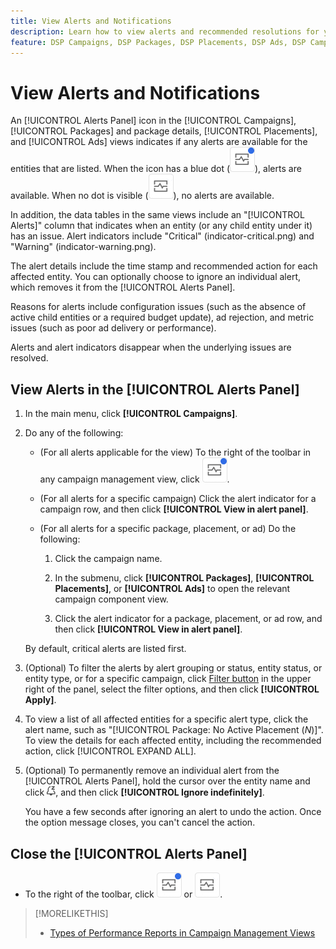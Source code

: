 ```yaml
---
title: View Alerts and Notifications
description: Learn how to view alerts and recommended resolutions for your campaigns and campaign components.
feature: DSP Campaigns, DSP Packages, DSP Placements, DSP Ads, DSP Campaign Data Views
---
```

# View Alerts and Notifications

An [!UICONTROL Alerts Panel] icon in the [!UICONTROL Campaigns], [!UICONTROL Packages] and package details, [!UICONTROL Placements], and [!UICONTROL Ads] views indicates if any alerts are available for the entities that are listed. When the icon has a blue dot (![Alerts Panel icon when alerts are available](/help/dsp/assets/alerts-panel.png "Alerts Panel icon when alerts are available")), alerts are available. When no dot is visible (![Alerts Panel icon when no alerts are available](/help/dsp/assets/alerts-panel-empty.png "Alerts Panel icon when no alerts are available")), no alerts are available.

In addition, the data tables in the same views include an "[!UICONTROL Alerts]" column that indicates when an entity (or any child entity under it) has an issue. Alert indicators include "Critical" (indicator-critical.png) and "Warning" (indicator-warning.png).

<!--
The [!UICONTROL Campaigns], [!UICONTROL Packages], [!UICONTROL Placements], and [!UICONTROL Ads] views, and the package detail view, include an "[!UICONTROL Alerts]" column that indicates when an entity (or any child entity under it) has an issue. Alert indicators include "Critical" (indicator-critical.png) and "Warning" (indicator-warning.png).

In addition, the [!UICONTROL Alerts Panel] icon in the upper right of the toolbar indicates if any alerts are available for the current set of entities that are listed. When the icon has a blue dot (![Alerts Panel icon when alerts are available](/help/dsp/assets/alerts-panel.png "Alerts Panel icon when alerts are available")), alerts are available. When no dot is visible (![Alerts Panel icon when no alerts are available](/help/dsp/assets/alerts-panel-empty.png "Alerts Panel icon when no alerts are available")), no alerts are available.
-->

The alert details include the time stamp and recommended action for each affected entity. You can optionally choose to ignore an individual alert, which removes it from the [!UICONTROL Alerts Panel].

Reasons for alerts include configuration issues (such as the absence of active child entities or a required budget update), ad rejection, and metric issues (such as poor ad delivery or performance). <!-- Need a list of possible alert types? -->

Alerts and alert indicators disappear when the underlying issues are resolved.

## View Alerts in the [!UICONTROL Alerts Panel]<!-- verify final name-->

1. In the main menu, click **[!UICONTROL Campaigns]**.

1. Do any of the following:

   * (For all alerts applicable for the view) To the right of the toolbar in any campaign management view, click ![Alerts Panel icon when alerts are available](/help/dsp/assets/alerts-panel.png "Alerts Panel icon when alerts are available").
   
   * (For all alerts for a specific campaign) Click the alert indicator for a campaign row, and then click **[!UICONTROL View in alert panel]**.

   * (For all alerts for a specific package, placement, or ad) Do the following:
   
     1. Click the campaign name.

     1. In the submenu, click **[!UICONTROL Packages]**, **[!UICONTROL Placements]**, or **[!UICONTROL Ads]** to open the relevant campaign component view.

     1. Click the alert indicator for a package, placement, or ad row, and then click **[!UICONTROL View in alert panel]**.

   By default, critical alerts are listed first.

1. (Optional) To filter the alerts by alert grouping or status, entity status, or entity type, or for a specific campaign, click [Filter button](/help/dsp/assets/filter.png) in the upper right of the panel, select the filter options, and then click **[!UICONTROL Apply]**.

1. To view a list of all affected entities for a specific alert type, click the alert name, such as "[!UICONTROL Package: No Active Placement (*N*)]". To view the details for each affected entity, including the recommended action, click [!UICONTROL EXPAND ALL].

1. (Optional) To permanently remove an individual alert from the [!UICONTROL Alerts Panel], hold the cursor over the entity name and click ![Ignore](/help/dsp/assets/alert-ignore.png "Ignore"), and then click **[!UICONTROL Ignore indefinitely]**.<!-- may add additional options to "Ignore alert until next check" and "Ignore alert for 3 days" -->

   You have a few seconds after ignoring an alert to undo the action. Once the option message closes, you can't cancel the action.

## Close the [!UICONTROL Alerts Panel]<!-- verify final name-->

* To the right of the toolbar, click ![Alerts Panel icon when alerts are available](/help/dsp/assets/alerts-panel.png "Alerts Panel icon when alerts are available") or ![Alerts Panel icon when no alerts are available](/help/dsp/assets/alerts-panel-empty.png "Alerts Panel icon when no alerts are available").

>[!MORELIKETHIS]
>
>* [Types of Performance Reports in Campaign Management Views](campaign-reports-about.md)
